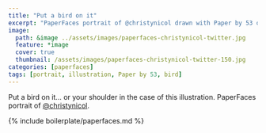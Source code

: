 ```yaml
---
title: "Put a bird on it"
excerpt: "PaperFaces portrait of @christynicol drawn with Paper by 53 on an iPad."
image: 
  path: &image ../assets/images/paperfaces-christynicol-twitter.jpg 
  feature: *image
  cover: true
  thumbnail: /assets/images/paperfaces-christynicol-twitter-150.jpg
categories: [paperfaces]
tags: [portrait, illustration, Paper by 53, bird]
---
```


Put a bird on it… or your shoulder in the case of this illustration. PaperFaces portrait of [@christynicol](https://twitter.com/christynicol).

{% include boilerplate/paperfaces.md %}
